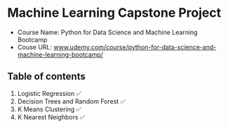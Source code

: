 # Machine Learning Capstone Project
- Course Name: Python for Data Science and Machine Learning Bootcamp
- Couse URL: www.udemy.com/course/python-for-data-science-and-machine-learning-bootcamp/

## Table of contents
1. Logistic Regression  :white_check_mark:
2. Decision Trees and Random Forest  :white_check_mark:
3. K Means Clustering  :white_check_mark:
4. K Nearest Neighbors  :white_check_mark:

